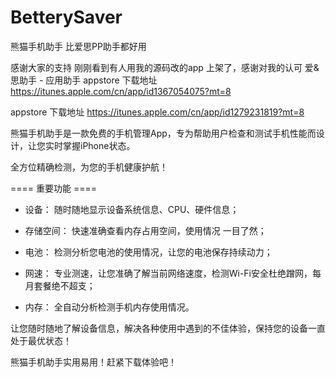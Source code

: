 # BetterySaver
熊猫手机助手 比爱思PP助手都好用

感谢大家的支持 刚刚看到有人用我的源码改的app 上架了，感谢对我的认可
爱&思助手 - 应用助手   appstore 下载地址 https://itunes.apple.com/cn/app/id1367054075?mt=8


appstore 下载地址 https://itunes.apple.com/cn/app/id1279231819?mt=8


熊猫手机助手是一款免费的手机管理App，专为帮助用户检查和测试手机性能而设计，让您实时掌握iPhone状态。

全方位精确检测，为您的手机健康护航！

==== 重要功能 ====

- 设备：
随时随地显示设备系统信息、CPU、硬件信息；

- 存储空间：
快速准确查看内存占用空间，使用情况
一目了然；

- 电池：
检测分析您电池的使用情况，让您的电池保存持续动力；

- 网速：
专业测速，让您准确了解当前网络速度，检测Wi-Fi安全杜绝蹭网，每月套餐绝不超支； 

- 内存：
全自动分析检测手机内存使用情况。

让您随时随地了解设备信息，解决各种使用中遇到的不佳体验，保持您的设备一直处于最优状态！

熊猫手机助手实用易用！赶紧下载体验吧！
